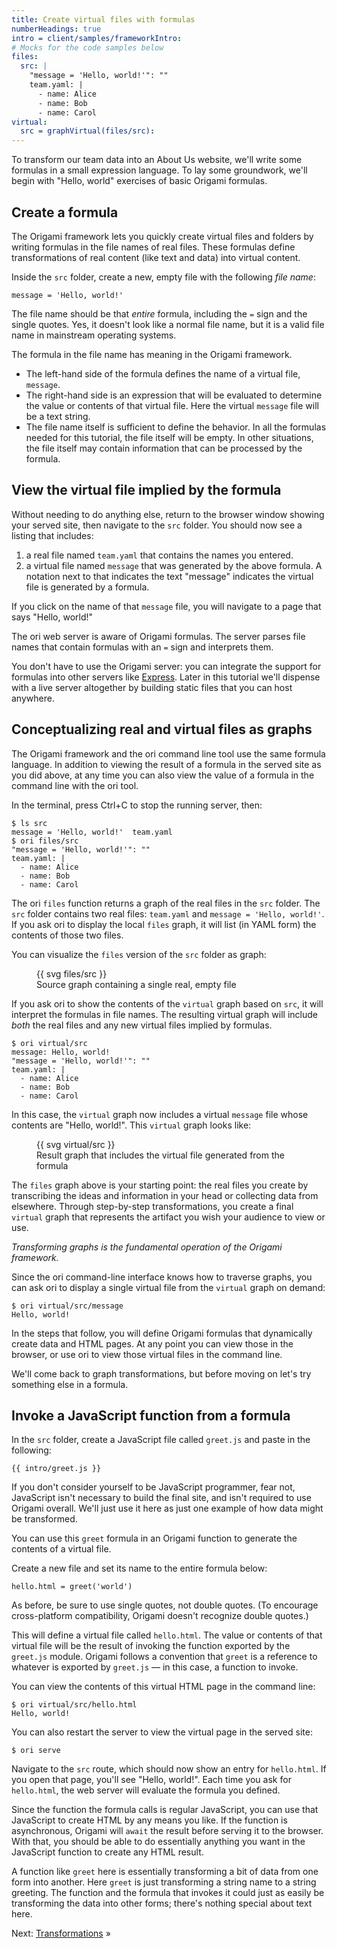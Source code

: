 ```yaml
---
title: Create virtual files with formulas
numberHeadings: true
intro = client/samples/frameworkIntro:
# Mocks for the code samples below
files:
  src: |
    "message = 'Hello, world!'": ""
    team.yaml: |
      - name: Alice
      - name: Bob
      - name: Carol
virtual:
  src = graphVirtual(files/src):
---
```


To transform our team data into an About Us website, we'll write some formulas in a small expression language. To lay some groundwork, we'll begin with "Hello, world" exercises of basic Origami formulas.

## Create a formula

The Origami framework lets you quickly create virtual files and folders by writing formulas in the file names of real files. These formulas define transformations of real content (like text and data) into virtual content.

Inside the `src` folder, create a new, empty file with the following _file name_:

```console
message = 'Hello, world!'
```

The file name should be that _entire_ formula, including the `=` sign and the single quotes. Yes, it doesn't look like a normal file name, but it is a valid file name in mainstream operating systems.

The formula in the file name has meaning in the Origami framework.

- The left-hand side of the formula defines the name of a virtual file, `message`.
- The right-hand side is an expression that will be evaluated to determine the value or contents of that virtual file. Here the virtual `message` file will be a text string.
- The file name itself is sufficient to define the behavior. In all the formulas needed for this tutorial, the file itself will be empty. In other situations, the file itself may contain information that can be processed by the formula.

## View the virtual file implied by the formula

Without needing to do anything else, return to the browser window showing your served site, then navigate to the `src` folder. You should now see a listing that includes:

1. a real file named `team.yaml` that contains the names you entered.
1. a virtual file named `message` that was generated by the above formula. A notation next to that indicates the text "message" indicates the virtual file is generated by a formula.

If you click on the name of that `message` file, you will navigate to a page that says "Hello, world!"

The ori web server is aware of Origami formulas. The server parses file names that contain formulas with an `=` sign and interprets them.

You don't have to use the Origami server: you can integrate the support for formulas into other servers like [Express](http://expressjs.com/). Later in this tutorial we'll dispense with a live server altogether by building static files that you can host anywhere.

## Conceptualizing real and virtual files as graphs

The Origami framework and the ori command line tool use the same formula language. In addition to viewing the result of a formula in the served site as you did above, at any time you can also view the value of a formula in the command line with the ori tool.

In the terminal, press Ctrl+C to stop the running server, then:

```console assert: true
$ ls src
message = 'Hello, world!'  team.yaml
$ ori files/src
"message = 'Hello, world!'": ""
team.yaml: |
  - name: Alice
  - name: Bob
  - name: Carol
```

The ori `files` function returns a graph of the real files in the `src` folder. The `src` folder contains two real files: `team.yaml` and `message = 'Hello, world!'`. If you ask ori to display the local `files` graph, it will list (in YAML form) the contents of those two files.

You can visualize the `files` version of the `src` folder as graph:

<figure>
  {{ svg files/src }}
  <figcaption>Source graph containing a single real, empty file</figcaption>
</figure>

If you ask ori to show the contents of the `virtual` graph based on `src`, it will interpret the formulas in file names. The resulting virtual graph will include _both_ the real files and any new virtual files implied by formulas.

```console assert: true
$ ori virtual/src
message: Hello, world!
"message = 'Hello, world!'": ""
team.yaml: |
  - name: Alice
  - name: Bob
  - name: Carol
```

In this case, the `virtual` graph now includes a virtual `message` file whose contents are "Hello, world!". This `virtual` graph looks like:

<figure>
  {{ svg virtual/src }}
  <figcaption>Result graph that includes the virtual file generated from the formula</figcaption>
</figure>

The `files` graph above is your starting point: the real files you create by transcribing the ideas and information in your head or collecting data from elsewhere. Through step-by-step transformations, you create a final `virtual` graph that represents the artifact you wish your audience to view or use.

_Transforming graphs is the fundamental operation of the Origami framework._

Since the ori command-line interface knows how to traverse graphs, you can ask ori to display a single virtual file from the `virtual` graph on demand:

```console assert: true
$ ori virtual/src/message
Hello, world!
```

In the steps that follow, you will define Origami formulas that dynamically create data and HTML pages. At any point you can view those in the browser, or use ori to view those virtual files in the command line.

We'll come back to graph transformations, but before moving on let's try something else in a formula.

## Invoke a JavaScript function from a formula

In the `src` folder, create a JavaScript file called `greet.js` and paste in the following:

```{{'js'}}
{{ intro/greet.js }}
```

If you don't consider yourself to be JavaScript programmer, fear not, JavaScript isn't necessary to build the final site, and isn't required to use Origami overall. We'll just use it here as just one example of how data might be transformed.

You can use this `greet` formula in an Origami function to generate the contents of a virtual file.

Create a new file and set its name to the entire formula below:

```console
hello.html = greet('world')
```

As before, be sure to use single quotes, not double quotes. (To encourage cross-platform compatibility, Origami doesn't recognize double quotes.)

This will define a virtual file called `hello.html`. The value or contents of that virtual file will be the result of invoking the function exported by the `greet.js` module. Origami follows a convention that `greet` is a reference to whatever is exported by `greet.js` — in this case, a function to invoke.

You can view the contents of this virtual HTML page in the command line:

```console
$ ori virtual/src/hello.html
Hello, world!
```

You can also restart the server to view the virtual page in the served site:

```console
$ ori serve
```

Navigate to the `src` route, which should now show an entry for `hello.html`. If you open that page, you'll see "Hello, world!". Each time you ask for `hello.html`, the web server will evaluate the formula you defined.

Since the function the formula calls is regular JavaScript, you can use that JavaScript to create HTML by any means you like. If the function is asynchronous, Origami will `await` the result before serving it to the browser. With that, you should be able to do essentially anything you want in the JavaScript function to create any HTML result.

A function like `greet` here is essentially transforming a bit of data from one form into another. Here `greet` is just transforming a string name to a string greeting. The function and the formula that invokes it could just as easily be transforming the data into other forms; there's nothing special about text here.

Next: [Transformations](intro3.html) »
